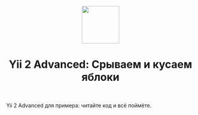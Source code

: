 <p align="center">
    <a href="https://github.com/yiisoft" target="_blank">
        <img src="https://avatars0.githubusercontent.com/u/993323" height="100px">
    </a>
    <h1 align="center">Yii 2 Advanced: Срываем и кусаем яблоки</h1>
    <br>
</p>

Yii 2 Advanced для примера: читайте код и всё поймёте.
